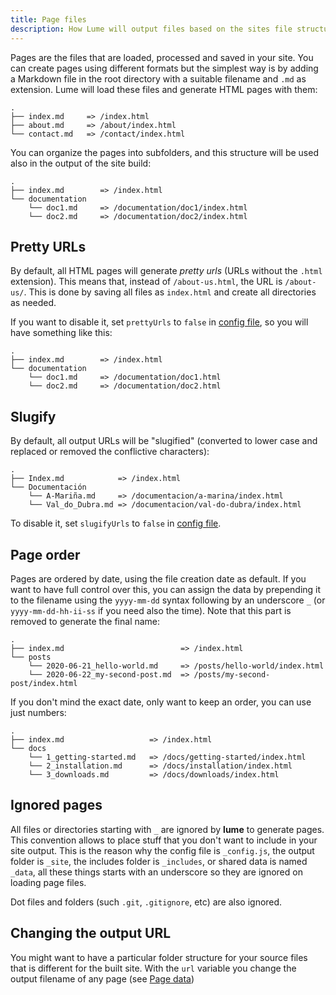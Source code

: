 ```yaml
---
title: Page files
description: How Lume will output files based on the sites file structure
---
```


Pages are the files that are loaded, processed and saved in your site. You can
create pages using different formats but the simplest way is by adding a
Markdown file in the root directory with a suitable filename and `.md` as
extension. Lume will load these files and generate HTML pages with them:

```
.
├── index.md     => /index.html
├── about.md     => /about/index.html
└── contact.md   => /contact/index.html
```

You can organize the pages into subfolders, and this structure will be used also
in the output of the site build:

```
.
├── index.md        => /index.html
└── documentation
    └── doc1.md     => /documentation/doc1/index.html
    └── doc2.md     => /documentation/doc2/index.html
```

## Pretty URLs

By default, all HTML pages will generate _pretty urls_ (URLs without the `.html`
extension). This means that, instead of `/about-us.html`, the URL is
`/about-us/`. This is done by saving all files as `index.html` and create all
directories as needed.

If you want to disable it, set `prettyUrls` to `false` in
[config file](/getting-started/config-file/), so you will have something like
this:

```
.
├── index.md        => /index.html
└── documentation
    └── doc1.md     => /documentation/doc1.html
    └── doc2.md     => /documentation/doc2.html
```

## Slugify

By default, all output URLs will be "slugified" (converted to lower case and
replaced or removed the conflictive characters):

```
.
├── Index.md            => /index.html
└── Documentación
    └── A-Mariña.md     => /documentacion/a-marina/index.html
    └── Val_do_Dubra.md => /documentacion/val-do-dubra/index.html
```

To disable it, set `slugifyUrls` to `false` in
[config file](/getting-started/config-file/).

## Page order

Pages are ordered by date, using the file creation date as default. If you want
to have full control over this, you can assign the data by prepending it to the
filename using the `yyyy-mm-dd` syntax following by an underscore `_` (or
`yyyy-mm-dd-hh-ii-ss` if you need also the time). Note that this part is removed
to generate the final name:

```
.
├── index.md                          => /index.html
└── posts
    └── 2020-06-21_hello-world.md     => /posts/hello-world/index.html
    └── 2020-06-22_my-second-post.md  => /posts/my-second-post/index.html
```

If you don't mind the exact date, only want to keep an order, you can use just
numbers:

```
.
├── index.md                   => /index.html
└── docs
    └── 1_getting-started.md   => /docs/getting-started/index.html
    └── 2_installation.md      => /docs/installation/index.html
    └── 3_downloads.md         => /docs/downloads/index.html
```

## Ignored pages

All files or directories starting with `_` are ignored by **lume** to generate
pages. This convention allows to place stuff that you don't want to include in
your site output. This is the reason why the config file is `_config.js`, the
output folder is `_site`, the includes folder is `_includes`, or shared data is
named `_data`, all these things starts with an underscore so they are ignored on
loading page files.

Dot files and folders (such `.git`, `.gitignore`, etc) are also ignored.

## Changing the output URL

You might want to have a particular folder structure for your source files that
is different for the built site. With the `url` variable you change the output
filename of any page (see [Page data](/creating-pages/page-data))
